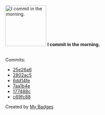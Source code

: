 <img src="https://my-badges.github.io/my-badges/morning-commits.png" alt="I commit in the morning." title="I commit in the morning." width="128">
<strong>I commit in the morning.</strong>
<br><br>

Commits:

- <a href="https://github.com/HorebZ/HorebZ/commit/25e26a6afaea21566bcb334f85f92e8d33d6491d">25e26a6</a>
- <a href="https://github.com/HorebZ/HorebZ/commit/2802ac5194ee4ad00c61a9913b49e649578a923d">2802ac5</a>
- <a href="https://github.com/HorebZ/HorebZ/commit/6dd14fede03f9805c444161bbaacc5d292f49022">6dd14fe</a>
- <a href="https://github.com/HorebZ/HorebZ/commit/7aa1b4e4c21b9219b4bb7ded08198afd49a202a6">7aa1b4e</a>
- <a href="https://github.com/HorebZ/HorebZ/commit/177488cb128e25e56c50846ea41ed17cc52c7f0d">177488c</a>
- <a href="https://github.com/HorebZ/HorebZ/commit/c69fc88fcb5125846a0d709080999203722f6d17">c69fc88</a>


Created by <a href="https://github.com/my-badges/my-badges">My Badges</a>